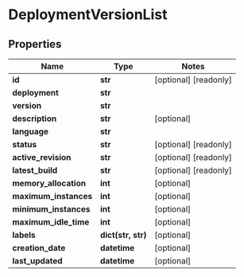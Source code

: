 # DeploymentVersionList

## Properties
Name | Type | Notes
------------ | ------------- | -------------
**id** | **str** | [optional] [readonly] 
**deployment** | **str** | 
**version** | **str** | 
**description** | **str** | [optional] 
**language** | **str** | 
**status** | **str** | [optional] [readonly] 
**active_revision** | **str** | [optional] [readonly] 
**latest_build** | **str** | [optional] [readonly] 
**memory_allocation** | **int** | [optional] 
**maximum_instances** | **int** | [optional] 
**minimum_instances** | **int** | [optional] 
**maximum_idle_time** | **int** | [optional] 
**labels** | **dict(str, str)** | [optional] 
**creation_date** | **datetime** | [optional] 
**last_updated** | **datetime** | [optional] 


